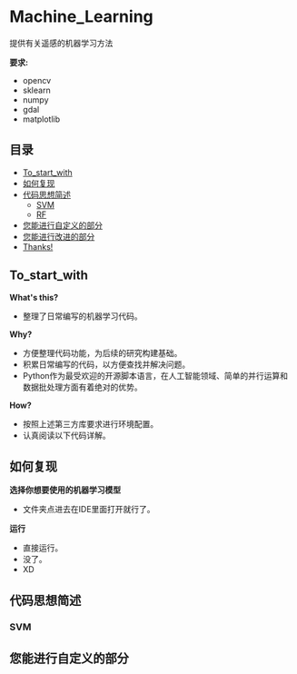 # Machine_Learning
 提供有关遥感的机器学习方法

**要求:**
  - opencv
  - sklearn
  - numpy
  - gdal
  - matplotlib

## 目录

- [To_start_with](#To_start_with)
- [如何复现](#如何复现)
- [代码思想简述](#代码思想简述)
  - [SVM](#SVM)
  - [RF](#RF) 
- [您能进行自定义的部分](#您能进行自定义的部分)
- [您能进行改进的部分](您能进行改进的部分)
- [Thanks!](#Thanks!)

## To_start_with
**What's this?**
- 整理了日常编写的机器学习代码。

**Why?**
- 方便整理代码功能，为后续的研究构建基础。
- 积累日常编写的代码，以方便查找并解决问题。
- Python作为最受欢迎的开源脚本语言，在人工智能领域、简单的并行运算和数据批处理方面有着绝对的优势。

**How?**
- 按照上述第三方库要求进行环境配置。
- 认真阅读以下代码详解。

## 如何复现
**选择你想要使用的机器学习模型**
- 文件夹点进去在IDE里面打开就行了。

**运行**
- 直接运行。
- 没了。
- XD

## 代码思想简述
### SVM

[//]: # (<img height="511" src="C:\Users\Vegio-admin\Desktop\SVM.png" width="814"/>)



## 您能进行自定义的部分






